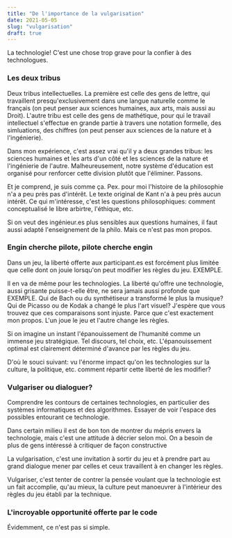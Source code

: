 ```yaml
---
title: "De l'importance de la vulgarisation"
date: 2021-05-05
slug: "vulgarisation"
draft: true
---
```


La technologie! C'est une chose trop grave pour la confier à des technologues.

<!--more-->

### Les deux tribus

Deux tribus intellectuelles. La première est celle des gens de lettre, qui travaillent presqu'exclusivement
dans une langue naturelle comme le français (on peut penser aux sciences humaines, aux arts, mais aussi au Droit).
L'autre tribu est celle des gens de mathétique, pour qui le travail intellectuel s'effectue en grande partie à travers une notation formelle, des simluations, des chiffres (on peut
penser aux sciences de la nature et à l'ingénierie).





Dans mon expérience, c'est assez vrai qu'il y a deux grandes tribus: les sciences humaines et les arts d'un côté et les sciences de la nature et l'ingénierie de l'autre.
Malheureusement, notre système d'éducation est organisé pour renforcer cette division plutôt que l'éliminer. Passons.



Et je comprend, je suis comme ça.
Pex. pour moi l'histoire de la philosophie n'a a peu près pas d'intérêt. 
Le texte original de Kant n'a à peu près aucun intérêt.
Ce qui m'intéresse, c'est les questions philosophiques: comment conceptualisé le libre arbirtre, l'éthique, etc.


Si on veut des ingénieur.es plus sensibles aux questions humaines, il faut aussi adapté l'enseignement de la philo. 
Mais ce n'est pas mon propos.

### Engin cherche pilote, pilote cherche engin

Dans un jeu, la liberté offerte aux participant.es est forcément plus limitée
que celle dont on jouie lorsqu'on peut modifier les règles du jeu.
EXEMPLE.

Il en va de même pour les technologies. La liberté qu'offre une technologie, aussi grisante puisse-t-elle être,
ne sera jamais aussi profonde que 
EXEMPLE.
Qui de Bach ou du synthétiseur a transformé le plus la musique?
Qui de Picasso ou de Kodak a changé le plus l'art visuel?
J'espère que vous trouvez que ces comparaisons sont injuste. Parce que c'est exactement mon propos.
L'un joue le jeu et l'autre change les règles.

Si on imagine un instant l'épanouissement de l'humanité comme un immense jeu stratégique. Tel discours, tel choix, etc.
L'épanouissement optimal est clairement déterminé d'avance par les règles du jeu.

D'où le souci suivant: vu l'énorme impact qu'on les technologies sur la culture, la politique, etc. comment répartir cette liberté de les modifier? 

### Vulgariser ou dialoguer?

Comprendre les contours de certaines technologies, en particulier des systèmes informatiques et des algorithmes.
Essayer de voir l'espace des possibles entourant ce technologie.

Dans certain milieu il est de bon ton de montrer du mépris envers la technologie, mais c'est une attitude à 
décrier selon moi. On a besoin de plus de gens intéressé à critiquer de façon constructive

La vulgarisation, c'est une invitation à sortir du jeu et à prendre part au grand dialogue
mener par celles et ceux travaillent à en changer les règles.

Vulgariser, c'est tenter de contrer la pensée voulant que la technologie est un fait accomplie, qu'au mieux, la culture 
peut manoeuvrer à l'intérieur des règles du jeu établi par la technique.

### L'incroyable opportunité offerte par le code

Évidemment, ce n'est pas si simple.


